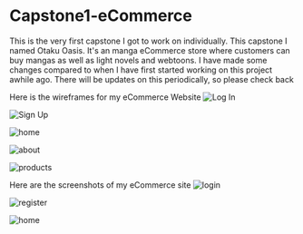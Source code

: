 # Capstone1-eCommerce

This is the very first capstone I got to work on individually. This capstone I named Otaku Oasis. It's an manga eCommerce store where customers
can buy mangas as well as light novels and webtoons. I have made some changes compared to when I have first started working on this project awhile
ago. There will be updates on this periodically, so please check back

Here is the wireframes for my eCommerce Website
![Log In](https://github.com/NenoC17/Capstone1-eCommerce/assets/150434928/108d04ea-f4cc-43ae-aa48-55acbdf57c08)

![Sign Up](https://github.com/NenoC17/Capstone1-eCommerce/assets/150434928/43ed553b-1457-4389-b801-831d2ef5c9f5)

![home](https://github.com/NenoC17/Capstone1-eCommerce/assets/150434928/105f2463-3702-4c55-a99f-1a7f8d1d9064)

![about](https://github.com/NenoC17/Capstone1-eCommerce/assets/150434928/9d3b04ef-a45d-41f5-a1c7-2a05f59b68b6)

![products](https://github.com/NenoC17/Capstone1-eCommerce/assets/150434928/e0f413ef-1e83-47d0-9f58-268606398bb7)

Here are the screenshots of my eCommerce site
![login](https://github.com/NenoC17/Capstone1-eCommerce/assets/150434928/74ce54da-d77c-4edc-a5b5-3f680906f6fc)

![register](https://github.com/NenoC17/Capstone1-eCommerce/assets/150434928/b40ea498-807d-46f0-8934-ff3acb543221)

![home](https://github.com/NenoC17/Capstone1-eCommerce/assets/150434928/15b5889b-e876-45dc-b394-cfd5a284375b)

